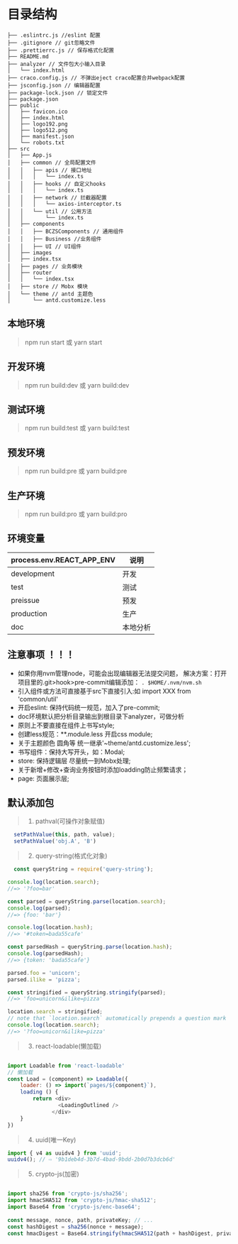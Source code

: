 # 目录结构
```
├── .eslintrc.js //eslint 配置
├── .gitignore // git忽略文件
├── .prettierrc.js // 保存格式化配置
├── README.md
├── analyzer // 文件包大小输入目录
│   └── index.html
├── craco.config.js // 不弹出eject craco配置合并webpack配置
├── jsconfig.json // 编辑器配置
├── package-lock.json // 锁定文件
├── package.json 
├── public
│   ├── favicon.ico
│   ├── index.html
│   ├── logo192.png
│   ├── logo512.png
│   ├── manifest.json
│   └── robots.txt
├── src
│   ├── App.js 
│   ├── common // 全局配置文件
│   │   ├── apis // 接口地址
│   │   │   └── index.ts
│   │   ├── hooks // 自定义hooks
│   │   │   └── index.ts
│   │   ├── network // 拦截器配置
│   │   │   └── axios-interceptor.ts
│   │   └── util // 公用方法
│   │       └── index.ts 
│   ├── components 
│   │   ├── BCZSComponents // 通用组件
│   │   ├── Business //业务组件
│   │   ├── UI // UI组件
│   ├── images
│   ├── index.tsx
│   ├── pages // 业务模块
│   ├── router
│   │   └── index.tsx
│   ├── store // Mobx 模块
│   └── theme // antd 主题色
│       └── antd.customize.less

```

## 本地环境
> npm run start 或 yarn start
  
## 开发环境
> npm run build:dev 或 yarn build:dev
  
## 测试环境
> npm run build:test 或 yarn build:test

## 预发环境
> npm run build:pre 或 yarn build:pre

## 生产环境
> npm run build:pro 或 yarn build:pro

## 环境变量
process.env.REACT_APP_ENV | 说明
---|---
development | 开发
test | 测试
preissue | 预发
production | 生产
doc | 本地分析

## 注意事项 ！！！
- 如果你用nvm管理node，可能会出现编辑器无法提交问题，
  解决方案：打开项目里的.git>hook>pre-commit编辑添加：
  `. $HOME/.nvm/nvm.sh`
- 引入组件或方法可直接基于src下直接引入:如 import XXX from 'common/util'  
- 开启eslint: 保持代码统一规范，加入了pre-commit;
- doc环境默认把分析目录输出到根目录下analyzer，可做分析
- 原则上不要直接在组件上书写style;  
- 创建less规范：**.module.less 开启css module;
- 关于主题颜色 圆角等 统一继承'~theme/antd.customize.less';
- 书写组件：保持大写开头，如：Modal;
- store: 保持逻辑层 尽量统一到Mobx处理;
- 关于新增+修改+查询业务按钮时添加loadding防止频繁请求；  
- page: 页面展示层;


## 默认添加包
> 1. pathval(可操作对象赋值)
```javascript
  setPathValue(this, path, value);
  setPathValue('obj.A', 'B')
```

> 2. query-string(格式化对象)
```javascript
  const queryString = require('query-string');

console.log(location.search);
//=> '?foo=bar'

const parsed = queryString.parse(location.search);
console.log(parsed);
//=> {foo: 'bar'}

console.log(location.hash);
//=> '#token=bada55cafe'

const parsedHash = queryString.parse(location.hash);
console.log(parsedHash);
//=> {token: 'bada55cafe'}

parsed.foo = 'unicorn';
parsed.ilike = 'pizza';

const stringified = queryString.stringify(parsed);
//=> 'foo=unicorn&ilike=pizza'

location.search = stringified;
// note that `location.search` automatically prepends a question mark
console.log(location.search);
//=> '?foo=unicorn&ilike=pizza'
```

> 3. react-loadable(懒加载)
```javascript

import Loadable from 'react-loadable'
// 懒加载
const Load = (component) => Loadable({
	loader: () => import(`pages/${component}`),
	loading () {
		return <div>
			    <LoadingOutlined />
		      </div>
	}
})
```
> 4. uuid(唯一Key)
```javascript
import { v4 as uuidv4 } from 'uuid';
uuidv4(); // ⇨ '9b1deb4d-3b7d-4bad-9bdd-2b0d7b3dcb6d'
```

> 5. crypto-js(加密)
```javascript

import sha256 from 'crypto-js/sha256';
import hmacSHA512 from 'crypto-js/hmac-sha512';
import Base64 from 'crypto-js/enc-base64';
 
const message, nonce, path, privateKey; // ...
const hashDigest = sha256(nonce + message);
const hmacDigest = Base64.stringify(hmacSHA512(path + hashDigest, privateKey));
```